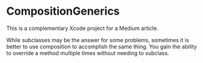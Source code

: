 # CompositionGenerics

This is a complementary Xcode project for a Medium article.

While subclasses may be the answer for some problems, sometimes it is better to use composition to accomplish the same thing.
You gain the ability to override a method multiple times without needing to subclass.
